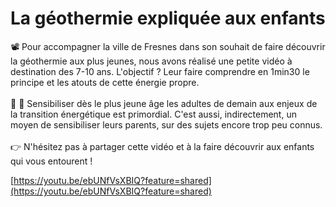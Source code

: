 # La géothermie expliquée aux enfants

📽 Pour accompagner la ville de Fresnes dans son souhait de faire découvrir la géothermie aux plus jeunes, nous avons réalisé une petite vidéo à destination des 7-10 ans. L'objectif ? Leur faire comprendre en 1min30 le principe et les atouts de cette énergie propre.\
\
👦 👧 Sensibiliser dès le plus jeune âge les adultes de demain aux enjeux de la transition énergétique est primordial. C'est aussi, indirectement, un moyen de sensibiliser leurs parents, sur des sujets encore trop peu connus.\
\
👉 N'hésitez pas à partager cette vidéo et à la faire découvrir aux enfants qui vous entourent !

[https://youtu.be/ebUNfVsXBIQ?feature=shared](https://youtu.be/ebUNfVsXBIQ?feature=shared)

